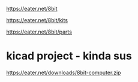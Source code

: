 https://eater.net/8bit

https://eater.net/8bit/kits

https://eater.net/8bit/parts

# kicad project - kinda sus
https://eater.net/downloads/8bit-computer.zip